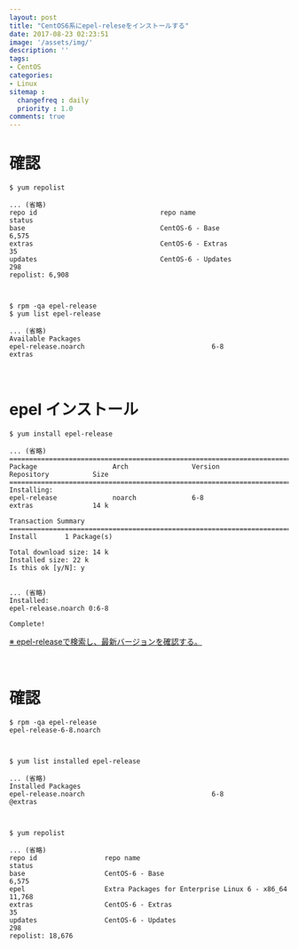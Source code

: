 ```yaml
---
layout: post
title: "CentOS6系にepel-releseをインストールする"
date: 2017-08-23 02:23:51
image: '/assets/img/'
description: ''
tags:
- CentOS
categories:
- Linux
sitemap :
  changefreq : daily
  priority : 1.0
comments: true
---
```


# 確認

    $ yum repolist

    ... (省略)
    repo id                               repo name                                        status
    base                                  CentOS-6 - Base                                  6,575
    extras                                CentOS-6 - Extras                                   35
    updates                               CentOS-6 - Updates                                 298
    repolist: 6,908



    $ rpm -qa epel-release
    $ yum list epel-release

    ... (省略)
    Available Packages
    epel-release.noarch                                6-8                                 extras

<br>

# epel インストール

    $ yum install epel-release

    ... (省略)
    =============================================================================================
    Package                   Arch                Version             Repository           Size
    =============================================================================================
    Installing:
    epel-release              noarch              6-8                 extras               14 k

    Transaction Summary
    =============================================================================================
    Install       1 Package(s)

    Total download size: 14 k
    Installed size: 22 k
    Is this ok [y/N]: y

	
    ... (省略)
    Installed:
    epel-release.noarch 0:6-8                                                                  

    Complete!

[※ epel-releaseで検索し、最新バージョンを確認する。](http://dl.fedoraproject.org/pub/epel/6/x86_64/)

<br>

# 確認

    $ rpm -qa epel-release
    epel-release-6-8.noarch



    $ yum list installed epel-release

    ... (省略)
    Installed Packages
    epel-release.noarch                                6-8                                @extras



    $ yum repolist
    
    ... (省略)
    repo id                 repo name                                                      status
    base                    CentOS-6 - Base                                                 6,575
    epel                    Extra Packages for Enterprise Linux 6 - x86_64                 11,768
    extras                  CentOS-6 - Extras                                                  35
    updates                 CentOS-6 - Updates                                                298
    repolist: 18,676


<br><br>